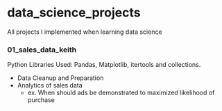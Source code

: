 # data_science_projects
All projects I implemented when learning data science


### 01_sales_data_keith
Python Libraries Used: Pandas, Matplotlib, itertools and collections. 
- Data Cleanup and Preparation
- Analytics of sales data
  - ex. When should ads be demonstrated to maximized likelihood of purchase
